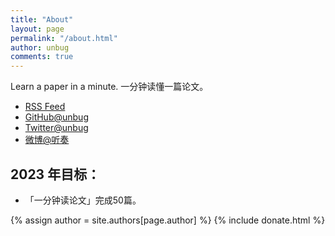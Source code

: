 ```yaml
---
title: "About"
layout: page
permalink: "/about.html"
author: unbug
comments: true
---
```

Learn a paper in a minute. 一分钟读懂一篇论文。

- [RSS Feed]({{site.baseurl}}/feed.xml)
- [GitHub@unbug](https://github.com/unbug)
- [Twitter@unbug](https://twitter.com/unbug)
- [微博@听奏](https://weibo.com/u/1241231982)

## 2023 年目标：
- 「一分钟读论文」完成50篇。

<!-- donate -->
{% assign author = site.authors[page.author] %}
{% include donate.html %}